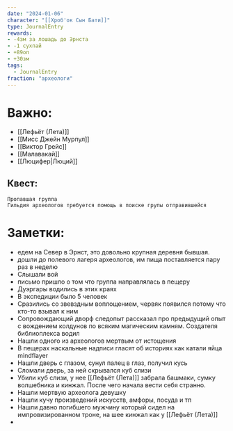 ```yaml
---
date: "2024-01-06"
character: "[[Хроб'ок Сын Бати]]"
type: JournalEntry
rewards: 
- -4зм за лошадь до Эрнста
- -1 сухпай
- +89оп
- +30зм
tags:
  - JournalEntry
fraction: "археологи"
---
```

# Важно:
- [[Лефьёт (Лета)]]
- [[Мисс Джейн Мурпул]]
- [[Виктор Грейс]]
- [[Малавакай]]
- [[Люцифер|Люций]]
## Квест:
```
Пропавшая группа
Гильдия археологов требуется помощь в поиске групы отправившейся 
```

# Заметки:
- едем на Север в Эрнст, это довольно крупная деревня бывшая.
- дошли до полевого лагеря археологов, им пища поставляется пару раз в неделю
- Слышали вой
- письмо пришло о том что группа направлялась в пещеру
- Дуэргары водились в этих краях
- В экспедиции было 5 человек
- Сразились со звевздным воплощением, червяк появился потому что кто-то взывал к ним
- Сопровождающий дворф следопыт рассказал про предыдущий опыт с вождением колдунов по всяким магическим камням. Создателя библиоплекса водил
- Нашли одного из археологов мертвым от истощения
- В пещерах наскальные надписи гласят об историях как катали яйца mindflayer
- Нашли дверь с глазом, сунул палец в глаз, получил кусь
- Сломали дверь, за ней скрывался куб слизи
- Убили куб слизи, у нее [[Лефьёт (Лета)]] забрала башмаки, сумку волшебника и кинжал. После чего начала вести себя странно.
- Нашли мертвую археолога девушку
- Нашли кучу произведений искусств, амфоры, посуда и тп
- Нашли давно погибшего мужчину который сидел на импровизированном троне, на шее кинжал как у [[Лефьёт (Лета)]]
- 
